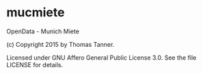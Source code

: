 # mucmiete
OpenData - Munich Miete 

(c) Copyright 2015 by Thomas Tanner.

Licensed under GNU Affero General Public License 3.0. See the file LICENSE for details.